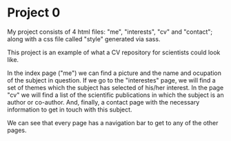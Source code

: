# Project 0

My project consists of 4 html files: "me", "interests", "cv" and "contact"; along with a css file called "style" generated via sass.

This project is an example of what a CV repository for scientists could look like.

In the index page ("me") we can find a picture and the name and ocupation of the subject in question. If we go to the "interestes" page, we will find a set of themes which the subject has selected of his/her interest. In the page "cv" we will find a list of the scientific publications in which the subject is an author or co-author. And, finally, a contact page with the necessary information to get in touch with this subject. 

We can see that every page has a navigation bar to get to any of the other pages.
